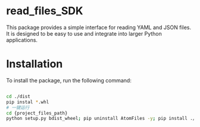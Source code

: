 # read_files_SDK
This package provides a simple interface for reading YAML and JSON files. It is designed to be easy to use and integrate into larger Python applications.

# Installation
To install the package, run the following command:
```bash

cd ./dist
pip instal *.whl
# 一键运行
cd {project_files_path}
python setup.py bdist_wheel; pip uninstall AtomFiles -y; pip install ./dist/AtomFiles-0.0.1-py3-none-any.whl

```